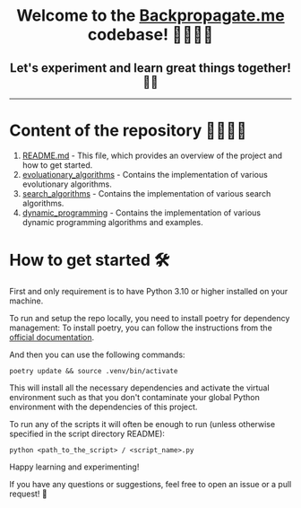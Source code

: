 
<h1 align="center">
Welcome to the <a href="https://www.backpropagate.me/"> Backpropagate.me </a> codebase! 🚀👩🏻‍💻‍
<h2 align="center">
    Let's experiment and learn great things together! 🌌🔭
</h2>
</h1>

---

# Content of the repository 👨🏻‍💻✅

1. [README.md](./README.md) - This file, which provides an overview of the project and how to get started.
2. [evoluationary_algorithms](./evolutionary_algorithms) - Contains the implementation of various evolutionary algorithms.
3. [search_algorithms](./search_algorithms) - Contains the implementation of various search algorithms.
4. [dynamic_programming](./dynamic_programming) - Contains the implementation of various dynamic programming algorithms and examples.

# How to get started 🛠️

First and only requirement is to have Python 3.10 or higher installed on your machine.

To run and setup the repo locally, you need to install poetry for dependency management:
To install poetry, you can follow the instructions from the [official documentation](https://python-poetry.org/docs/#installation).

And then you can use the following commands:

```commandline
poetry update && source .venv/bin/activate
```
This will install all the necessary dependencies and activate the virtual environment such as that you don't contaminate your global Python environment with the dependencies of this project.

To run any of the scripts it will often be enough to run (unless otherwise specified in the script directory README):
```commandline
python <path_to_the_script> / <script_name>.py
```

Happy learning and experimenting! 

If you have any questions or suggestions, feel free to open an issue or a pull request! 🚀

